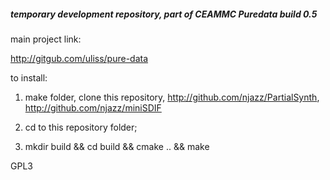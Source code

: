##### temporary development repository, part of CEAMMC Puredata build 0.5

main project link:

http://gitgub.com/uliss/pure-data

to install:

1. make folder, clone this repository, http://github.com/njazz/PartialSynth, http://github.com/njazz/miniSDIF

2. cd to this repository folder;

3. mkdir build && cd build && cmake .. && make



GPL3


